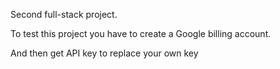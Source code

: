Second full-stack project.

To test this project you have to create a Google billing account.

And then get API key to replace your own key
